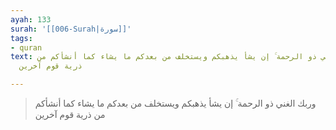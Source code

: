 ```yaml
---
ayah: 133
surah: '[[006-Surah|سورة]]'
tags:
- quran
text: وربك الغني ذو الرحمة ۚ إن يشأ يذهبكم ويستخلف من بعدكم ما يشاء كما أنشأكم من
  ذرية قوم آخرين

---
```

> وربك الغني ذو الرحمة ۚ إن يشأ يذهبكم ويستخلف من بعدكم ما يشاء كما أنشأكم من ذرية قوم آخرين
